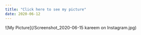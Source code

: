 ```yaml
---
title: "Click here to see my picture"
date: 2020-06-12
---
```

![My Picture](/Screenshot_2020-06-15 kareem on Instagram.jpg)
